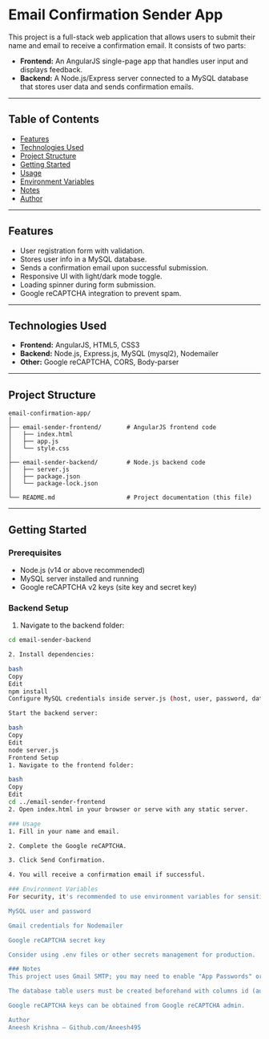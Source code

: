 # Email Confirmation Sender App

This project is a full-stack web application that allows users to submit their name and email to receive a confirmation email. It consists of two parts:

- **Frontend:** An AngularJS single-page app that handles user input and displays feedback.
- **Backend:** A Node.js/Express server connected to a MySQL database that stores user data and sends confirmation emails.

---

## Table of Contents

- [Features](#features)
- [Technologies Used](#technologies-used)
- [Project Structure](#project-structure)
- [Getting Started](#getting-started)
- [Usage](#usage)
- [Environment Variables](#environment-variables)
- [Notes](#notes)
- [Author](#author)

---

## Features

- User registration form with validation.
- Stores user info in a MySQL database.
- Sends a confirmation email upon successful submission.
- Responsive UI with light/dark mode toggle.
- Loading spinner during form submission.
- Google reCAPTCHA integration to prevent spam.

---

## Technologies Used

- **Frontend:** AngularJS, HTML5, CSS3
- **Backend:** Node.js, Express.js, MySQL (mysql2), Nodemailer
- **Other:** Google reCAPTCHA, CORS, Body-parser

---

## Project Structure

    email-confirmation-app/
    │
    ├── email-sender-frontend/       # AngularJS frontend code
    │   ├── index.html
    │   ├── app.js
    │   └── style.css
    │
    ├── email-sender-backend/        # Node.js backend code
    │   ├── server.js
    │   ├── package.json
    │   └── package-lock.json
    │
    └── README.md                    # Project documentation (this file)

---

## Getting Started

### Prerequisites

- Node.js (v14 or above recommended)
- MySQL server installed and running
- Google reCAPTCHA v2 keys (site key and secret key)

### Backend Setup

1. Navigate to the backend folder:

```bash
cd email-sender-backend

2. Install dependencies:

bash
Copy
Edit
npm install
Configure MySQL credentials inside server.js (host, user, password, database).

Start the backend server:

bash
Copy
Edit
node server.js
Frontend Setup
1. Navigate to the frontend folder:

bash
Copy
Edit
cd ../email-sender-frontend
2. Open index.html in your browser or serve with any static server.

### Usage
1. Fill in your name and email.

2. Complete the Google reCAPTCHA.

3. Click Send Confirmation.

4. You will receive a confirmation email if successful.

### Environment Variables
For security, it's recommended to use environment variables for sensitive information like:

MySQL user and password

Gmail credentials for Nodemailer

Google reCAPTCHA secret key

Consider using .env files or other secrets management for production.

### Notes
This project uses Gmail SMTP; you may need to enable "App Passwords" or "Less Secure Apps" in your Gmail account.

The database table users must be created beforehand with columns id (auto-increment), name, and email.

Google reCAPTCHA keys can be obtained from Google reCAPTCHA admin.

Author
Aneesh Krishna — Github.com/Aneesh495

